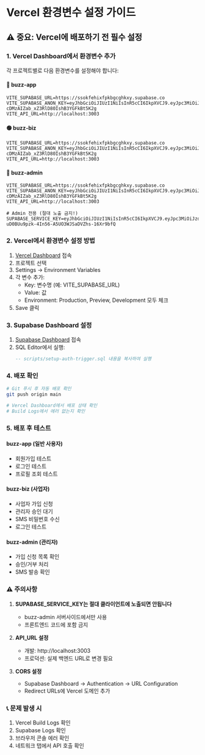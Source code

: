 # Vercel 환경변수 설정 가이드

## ⚠️ 중요: Vercel에 배포하기 전 필수 설정

### 1. Vercel Dashboard에서 환경변수 추가

각 프로젝트별로 다음 환경변수를 설정해야 합니다:

#### 🔵 buzz-app
```
VITE_SUPABASE_URL=https://ssokfehixfpkbgcghkxy.supabase.co
VITE_SUPABASE_ANON_KEY=eyJhbGciOiJIUzI1NiIsInR5cCI6IkpXVCJ9.eyJpc3MiOiJzdXBhYmFzZSIsInJlZiI6InNzb2tmZWhpeGZwa2JnY2doa3h5Iiwicm9sZSI6ImFub24iLCJpYXQiOjE3NTY1NDIwOTcsImV4cCI6MjA3MjExODA5N30.U8DM6l6_P-cDMzAIZab_xZ3RlD80IshB3YGFkBt5K2g
VITE_API_URL=http://localhost:3003
```

#### 🟢 buzz-biz
```
VITE_SUPABASE_URL=https://ssokfehixfpkbgcghkxy.supabase.co
VITE_SUPABASE_ANON_KEY=eyJhbGciOiJIUzI1NiIsInR5cCI6IkpXVCJ9.eyJpc3MiOiJzdXBhYmFzZSIsInJlZiI6InNzb2tmZWhpeGZwa2JnY2doa3h5Iiwicm9sZSI6ImFub24iLCJpYXQiOjE3NTY1NDIwOTcsImV4cCI6MjA3MjExODA5N30.U8DM6l6_P-cDMzAIZab_xZ3RlD80IshB3YGFkBt5K2g
VITE_API_URL=http://localhost:3003
```

#### 🔴 buzz-admin
```
VITE_SUPABASE_URL=https://ssokfehixfpkbgcghkxy.supabase.co
VITE_SUPABASE_ANON_KEY=eyJhbGciOiJIUzI1NiIsInR5cCI6IkpXVCJ9.eyJpc3MiOiJzdXBhYmFzZSIsInJlZiI6InNzb2tmZWhpeGZwa2JnY2doa3h5Iiwicm9sZSI6ImFub24iLCJpYXQiOjE3NTY1NDIwOTcsImV4cCI6MjA3MjExODA5N30.U8DM6l6_P-cDMzAIZab_xZ3RlD80IshB3YGFkBt5K2g
VITE_API_URL=http://localhost:3003

# Admin 전용 (절대 노출 금지!)
SUPABASE_SERVICE_KEY=eyJhbGciOiJIUzI1NiIsInR5cCI6IkpXVCJ9.eyJpc3MiOiJzdXBhYmFzZSIsInJlZiI6InNzb2tmZWhpeGZwa2JnY2doa3h5Iiwicm9sZSI6InNlcnZpY2Vfcm9sZSIsImlhdCI6MTc1NjU0MjA5NywiZXhwIjoyMDcyMTE4MDk3fQ.dv-uD0BUu9pzk-4In56-A5UO3WJSaDVZhs-16Xr9bfQ
```

### 2. Vercel에서 환경변수 설정 방법

1. [Vercel Dashboard](https://vercel.com/dashboard) 접속
2. 프로젝트 선택
3. Settings → Environment Variables
4. 각 변수 추가:
   - Key: 변수명 (예: VITE_SUPABASE_URL)
   - Value: 값
   - Environment: Production, Preview, Development 모두 체크
5. Save 클릭

### 3. Supabase Dashboard 설정

1. [Supabase Dashboard](https://app.supabase.com) 접속
2. SQL Editor에서 실행:
   ```sql
   -- scripts/setup-auth-trigger.sql 내용을 복사하여 실행
   ```

### 4. 배포 확인

```bash
# Git 푸시 후 자동 배포 확인
git push origin main

# Vercel Dashboard에서 배포 상태 확인
# Build Logs에서 에러 없는지 확인
```

### 5. 배포 후 테스트

#### buzz-app (일반 사용자)
- 회원가입 테스트
- 로그인 테스트
- 프로필 조회 테스트

#### buzz-biz (사업자)
- 사업자 가입 신청
- 관리자 승인 대기
- SMS 비밀번호 수신
- 로그인 테스트

#### buzz-admin (관리자)
- 가입 신청 목록 확인
- 승인/거부 처리
- SMS 발송 확인

### ⚠️ 주의사항

1. **SUPABASE_SERVICE_KEY는 절대 클라이언트에 노출되면 안됩니다**
   - buzz-admin 서버사이드에서만 사용
   - 프론트엔드 코드에 포함 금지

2. **API_URL 설정**
   - 개발: http://localhost:3003
   - 프로덕션: 실제 백엔드 URL로 변경 필요

3. **CORS 설정**
   - Supabase Dashboard → Authentication → URL Configuration
   - Redirect URLs에 Vercel 도메인 추가

### 📞 문제 발생 시

1. Vercel Build Logs 확인
2. Supabase Logs 확인
3. 브라우저 콘솔 에러 확인
4. 네트워크 탭에서 API 호출 확인